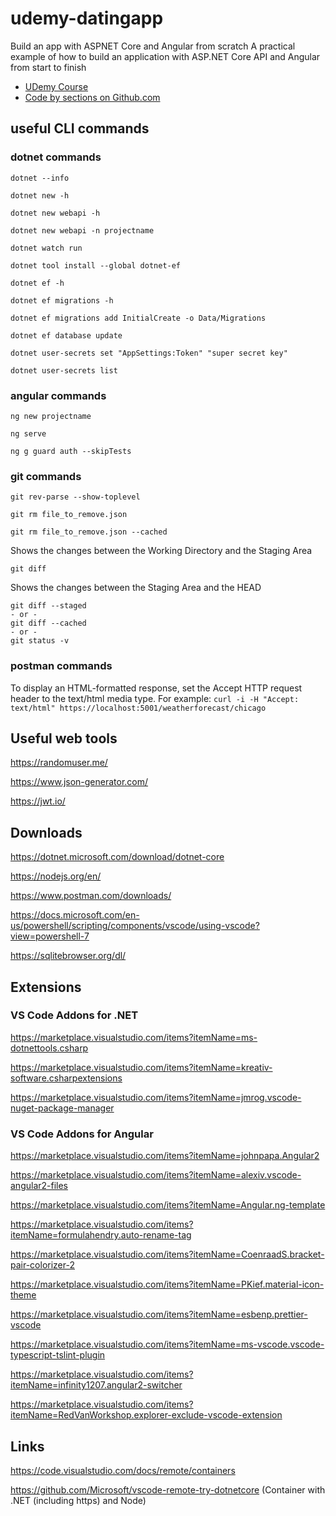 # udemy-datingapp

Build an app with ASPNET Core and Angular from scratch
A practical example of how to build an application with ASP.NET Core API and Angular from start to finish 

- [UDemy Course](https://www.udemy.com/course/build-an-app-with-aspnet-core-and-angular-from-scratch/)
- [Code by sections on Github.com](https://github.com/TryCatchLearn/DatingApp/commits/main)

## useful CLI commands 
### dotnet commands
`dotnet --info`

`dotnet new -h`

`dotnet new webapi -h`

`dotnet new webapi -n projectname`

`dotnet watch run`

`dotnet tool install --global dotnet-ef`

`dotnet ef -h`

`dotnet ef migrations -h`

`dotnet ef migrations add InitialCreate -o Data/Migrations`

`dotnet ef database update`

`dotnet user-secrets set "AppSettings:Token" "super secret key"`

`dotnet user-secrets list`


### angular commands
`ng new projectname`

`ng serve`

`ng g guard auth --skipTests`

### git commands
`git rev-parse --show-toplevel`

`git rm file_to_remove.json`

`git rm file_to_remove.json --cached`

Shows the changes between the Working Directory and the Staging Area

    git diff

Shows the changes between the Staging Area and the HEAD

    git diff --staged
    - or -
    git diff --cached
    - or -
    git status -v



### postman commands
To display an HTML-formatted response, set the Accept HTTP request header to the text/html media type. For example:
`curl -i -H "Accept: text/html" https://localhost:5001/weatherforecast/chicago`


## Useful web tools
https://randomuser.me/

https://www.json-generator.com/

https://jwt.io/


## Downloads
https://dotnet.microsoft.com/download/dotnet-core

https://nodejs.org/en/

https://www.postman.com/downloads/

https://docs.microsoft.com/en-us/powershell/scripting/components/vscode/using-vscode?view=powershell-7

https://sqlitebrowser.org/dl/

## Extensions

### VS Code Addons for .NET
https://marketplace.visualstudio.com/items?itemName=ms-dotnettools.csharp

https://marketplace.visualstudio.com/items?itemName=kreativ-software.csharpextensions

https://marketplace.visualstudio.com/items?itemName=jmrog.vscode-nuget-package-manager

### VS Code Addons for Angular
https://marketplace.visualstudio.com/items?itemName=johnpapa.Angular2

https://marketplace.visualstudio.com/items?itemName=alexiv.vscode-angular2-files

https://marketplace.visualstudio.com/items?itemName=Angular.ng-template

https://marketplace.visualstudio.com/items?itemName=formulahendry.auto-rename-tag

https://marketplace.visualstudio.com/items?itemName=CoenraadS.bracket-pair-colorizer-2

https://marketplace.visualstudio.com/items?itemName=PKief.material-icon-theme

https://marketplace.visualstudio.com/items?itemName=esbenp.prettier-vscode

https://marketplace.visualstudio.com/items?itemName=ms-vscode.vscode-typescript-tslint-plugin

https://marketplace.visualstudio.com/items?itemName=infinity1207.angular2-switcher

https://marketplace.visualstudio.com/items?itemName=RedVanWorkshop.explorer-exclude-vscode-extension

## Links
https://code.visualstudio.com/docs/remote/containers

https://github.com/Microsoft/vscode-remote-try-dotnetcore (Container with .NET (including https) and Node)